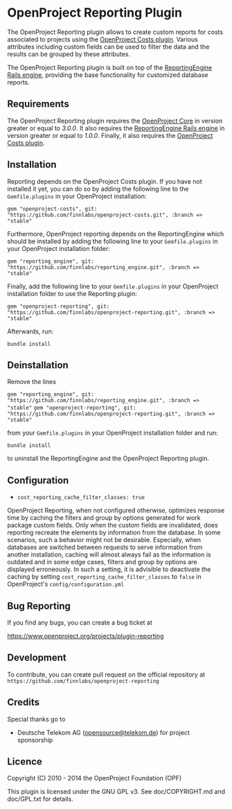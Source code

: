 OpenProject Reporting Plugin
=============================

The OpenProject Reporting plugin allows to create custom reports for costs associated to projects using the [OpenProject Costs plugin](https://www.openproject.org/projects/costs-plugin). Various attributes including custom fields can be used to filter the data and the results can be grouped by these attributes.

The OpenProject Reporting plugin is built on top of the [ReportingEngine Rails engine](https://www.openproject.org/projects/plugin-reportingengine), providing the base functionality for customized database reports.

Requirements
------------

The OpenProject Reporting plugin requires the [OpenProject Core](https://github.com/opf/openproject/) in
version greater or equal to *3.0.0*. It also requires the [ReportingEngine Rails engine](https://github.com/finnlabs/reporting_engine.git) in version greater or equal to *1.0.0*. Finally, it also requires the [OpenProject Costs plugin](https://github.com/finnlabs/openproject-costs.git).

Installation
------------

Reporting depends on the OpenProject Costs plugin. If you have not installed it yet, you can do so by adding the following line to the `Gemfile.plugins` in your OpenProject installation:

`gem "openproject-costs", git: "https://github.com/finnlabs/openproject-costs.git", :branch => "stable"`

Furthermore, OpenProject reporting depends on the ReportingEngine which should be installed by adding the following line to your `Gemfile.plugins` in your OpenProject installation folder:

`gem "reporting_engine", git: "https://github.com/finnlabs/reporting_engine.git", :branch => "stable"`

Finally, add the following line to your `Gemfile.plugins` in your OpenProject installation folder to use the Reporting plugin:

`gem "openproject-reporting", git: "https://github.com/finnlabs/openproject-reporting.git", :branch => "stable"`

Afterwards, run:

`bundle install`


Deinstallation
--------------

Remove the lines

`gem "reporting_engine", git: "https://github.com/finnlabs/reporting_engine.git", :branch => "stable"`
`gem "openproject-reporting", git: "https://github.com/finnlabs/openproject-reporting.git", :branch => "stable"`

from your `Gemfile.plugins` in your OpenProject installation folder and run:

`bundle install`

to uninstall the ReportingEngine and the OpenProject Reporting plugin.


Configuration
-------------

* `cost_reporting_cache_filter_classes: true`

OpenProject Reporting, when not configured otherwise, optimizes response time by caching the filters and group by options generated for work package custom fields. Only when the custom fields are invalidated, does reporting recreate the elements by information from the database. In some scenarios, such a behavior might not be desirable. Especially, when databases are switched between requests to serve information from another installation, caching will almost always fail as the information is outdated and in some edge cases, filters and group by options are displayed erroneously. In such a setting, it is advisible to deactivate the caching by setting `cost_reporting_cache_filter_classes` to `false` in OpenProject's `config/configuration.yml`


Bug Reporting
-------------

If you find any bugs, you can create a bug ticket at

https://www.openproject.org/projects/plugin-reporting


Development
-----------

To contribute, you can create pull request on the official repository at
`https://github.com/finnlabs/openproject-reporting`


Credits
-------

Special thanks go to

* Deutsche Telekom AG (opensource@telekom.de) for project sponsorship

Licence
-------

Copyright (C) 2010 - 2014 the OpenProject Foundation (OPF)

This plugin is licensed under the GNU GPL v3. See doc/COPYRIGHT.md and doc/GPL.txt for details.
